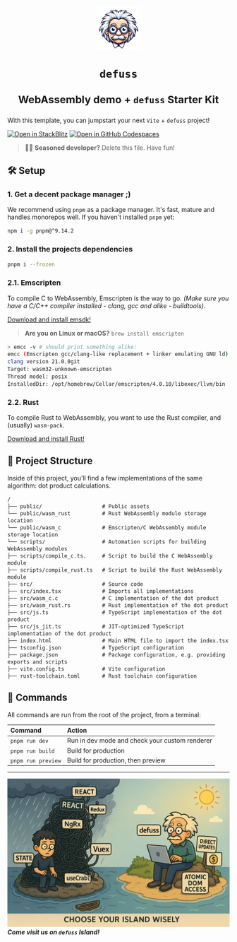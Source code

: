 <h1 align="center">

<img src="https://raw.githubusercontent.com/kyr0/defuss/refs/heads/main/examples/with-vite-ts/public/defuss_mascott.png" width="100px" />

<p align="center">
  <code>defuss</code>
</p>

<sup align="center">

WebAssembly demo + `defuss` Starter Kit

</sup>

</h1>

With this template, you can jumpstart your next `Vite` + `defuss` project!

[![Open in StackBlitz](https://developer.stackblitz.com/img/open_in_stackblitz.svg)](https://stackblitz.com/github/kyr0/defuss/tree/main/examples/multicore-defuss)
[![Open in GitHub Codespaces](https://github.com/codespaces/badge.svg)](https://codespaces.new/kyr0/defuss?devcontainer_path=.devcontainer/multicore-defuss/devcontainer.json)

> 👩‍💻 **Seasoned developer?** Delete this file. Have fun!

## 🛠️ Setup

### 1. Get a decent package manager ;)

We recommend using `pnpm` as a package manager. It's fast, mature and handles monorepos well. If you haven't installed `pnpm` yet:

```bash
npm i -g pnpm@^9.14.2
```

### 2. Install the projects dependencies

```bash
pnpm i --frozen
```

### 2.1. Emscripten

To compile C to WebAssembly, Emscripten is the way to go. _(Make sure you have a C/C++ compiler installed - clang, gcc and alike - buildtools)_.

[Download and install emsdk!](https://emscripten.org/docs/getting_started/downloads.html)

> **Are you on Linux or macOS?** `brew install emscripten`

```sh
> emcc -v # should print something alike:
emcc (Emscripten gcc/clang-like replacement + linker emulating GNU ld) 4.0.10-git
clang version 21.0.0git
Target: wasm32-unknown-emscripten
Thread model: posix
InstalledDir: /opt/homebrew/Cellar/emscripten/4.0.10/libexec/llvm/bin
```

### 2.2. Rust

To compile Rust to WebAssembly, you want to use the Rust compiler, and (usually) `wasm-pack`.

[Download and install Rust!](https://www.rust-lang.org/tools/install)

## 🚀 Project Structure

Inside of this project, you'll find a few implementations of the same algorithm: dot product calculations.

```text
/
├── public/                   # Public assets 
└── public/wasm_rust          # Rust WebAssembly module storage location
└── public/wasm_c             # Emscripten/C WebAssembly module storage location
└── scripts/                  # Automation scripts for building WebAssembly modules
├── scripts/compile_c.ts.     # Script to build the C WebAssembly module
├── scripts/compile_rust.ts   # Script to build the Rust WebAssembly module
├── src/                      # Source code
├── src/index.tsx             # Imports all implementations
├── src/wasm_c.c              # C implementation of the dot product
├── src/wasm_rust.rs          # Rust implementation of the dot product  
├── src/js.ts                 # TypeScript implementation of the dot product
├── src/js_jit.ts             # JIT-optimized TypeScript implementation of the dot product
├── index.html                # Main HTML file to import the index.tsx
├── tsconfig.json             # TypeScript configuration
├── package.json              # Package configuration, e.g. providing exports and scripts
├── vite.config.ts            # Vite configuration
├── rust-toolchain.toml       # Rust toolchain configuration
```

## 🧞 Commands

All commands are run from the root of the project, from a terminal:

| Command       | Action                                                                                                                                                                                                                           |
| :------------ | :------------------------------------------------------------------------------------------------------------------------------------------------------------------------------------------------------------------------------- |
| `pnpm run dev`    | Run in dev mode and check your custom renderer                                                    |
| `pnpm run build` | Build for production  |
| `pnpm run preview` | Build for production, then preview |

---

<img src="https://raw.githubusercontent.com/kyr0/defuss/refs/heads/main/assets/defuss_comic.png" />

<caption><i><b>Come visit us on <code>defuss</code> Island!</b></i></caption>